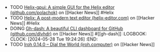 - TODO [Helix-gpui: A simple GUI for the Helix editor (github.com/polachok)](https://news.ycombinator.com/item?id=40492300) on [[Hacker News]] #Helix
- TODO [Helix: A post-modern text editor (helix-editor.com)](https://news.ycombinator.com/item?id=40487068) on [[Hacker News]] #Helix
- DOING [Gh-dash: A beautiful CLI dashboard for GitHub (github.com/dlvhdr)](https://news.ycombinator.com/item?id=40496150) on [[Hacker News]] #[[gh-dash]]
  :LOGBOOK:
  CLOCK: [2024-05-28 Tue 19:24:26]
  :END:
- TODO [Iroh 0.14.0 – Dial the World (iroh.computer)](https://news.ycombinator.com/item?id=40080427) on [[Hacker News]]